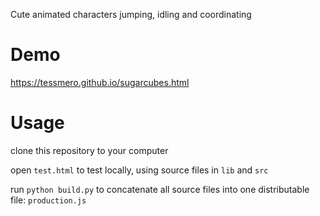 Cute animated characters jumping, idling and coordinating

# Demo

https://tessmero.github.io/sugarcubes.html

# Usage 

clone this repository to your computer

open `test.html` to test locally, using source files in `lib` and `src`

run `python build.py` to concatenate all source files into one distributable file: `production.js`
